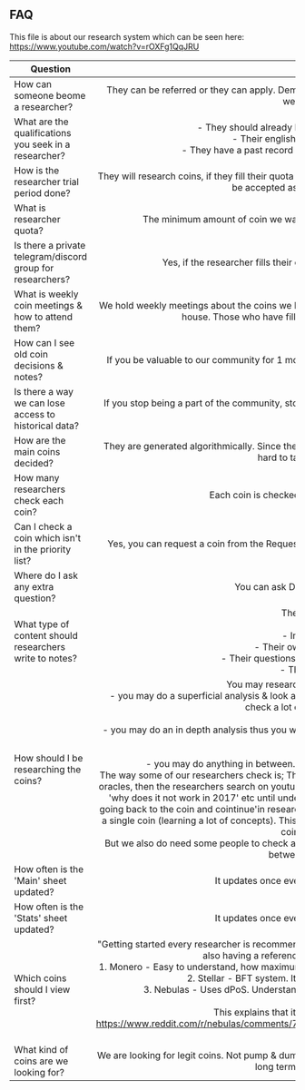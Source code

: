 ## FAQ

This file is about our research system which can be seen here: https://www.youtube.com/watch?v=rOXFg1QqJRU


|Question|Answer|
| ------------- |:-------------:|
|How can someone beome a researcher?|	They can be referred or they can apply. Demi should be contacted. They will need to go through a 2 week trial period.|
|What are the qualifications you seek in a researcher?|- They should already be researching coins on their own.<br>- Their english level should be advanced<br>- They have a past record of making good investment decisions.|
|How is the researcher trial period done?|They will research coins, if they fill their quota & are able to analyze coins correctly for 2 weeks they will be accepted as a full fledged researcher.|
|What is researcher quota?|The minimum amount of coin we want researchers to check in detail is 1 per week.|
|Is there a private telegram/discord group for researchers?|Yes, if the researcher fills their quota the first 2 weeks they will be invited.|
|What is weekly coin meetings & how to attend them?|We hold weekly meetings about the coins we have researched that week. It will be hosted in our hacker house. Those who have filled their quota for 2 weeks are invited.|
|How can I see old coin decisions & notes?|If you be valuable to our community for 1 month we will share our complete historical data with you.|
|Is there a way we can lose access to historical data?|If you stop being a part of the community, stop researches, attending meetings etc. you will lose your access.|
|How are the main coins decided?|They are generated algorithmically. Since the algorthm keeps evolving and gets more complicated its hard to talk about the details.|
|How many researchers check each coin?|Each coin is checked by minimum of 3 researchers.|
|Can I check a coin which isn't in the priority list?|Yes, you can request a coin from the Request Coin sheet. and that coin will be added to Main sheet.|
|Where do I ask any extra question?|You can ask Demi. Telegram: demiculus|
|What type of content should researchers write to notes?|They should write<br>- TLDRs<br>- Important Facts<br>- Their own opinions/thoughts<br>- Their questions about the investment/tech/..<br>- Their conclusion|
|How should I be researching the coins?|You may research them in any way you like,<br>- you may do a superficial analysis & look at the most obvious parts of the coin thus you will get to check a lot of coins in a short time.<br>or<br>- you may do an in depth analysis thus you will go deeper and check low amount of coins in the same time.<br>or<br>- you may do anything in between. We all have different styles of checking coins.<br>The way some of our researchers check is; They check out the coin, lets say the coin mentions they do oracles, then the researchers search on youtube 'what is oracle', 'how does it work', 'when will it work', 'why does it not work in 2017' etc until understanding what that concept is and how it works. Then going back to the coin and cointinue'in researching. If it is needed we spend 5-10 hours checking only a single coin (learning a lot of concepts). This is why we don't expect our researchers to check 10s of coins every week.<br>But we also do need some people to check a lot of coins in a short amount of time. And everything in between these 2 styles.|
|How often is the 'Main' sheet updated?|It updates once every 24 hours around 2am UTC|
|How often is the 'Stats' sheet updated?|It updates once every 24 hours around 2am UTC|
|Which coins should I view first?|"Getting started every researcher is recommended to view the coins below for both tech understanding, also having a reference on what a good coin looks like.<br>1. Monero - Easy to understand, how maximum privacy works. All privacy coins are a fork of eachother<br>2. Stellar - BFT system. It is the fastest and the best out there.<br>3. Nebulas - Uses dPoS. Understanding is really hard and needs to be dived deep.<br><br>This explains that it is not google but an appstore. https://www.reddit.com/r/nebulas/comments/7rwllx/nebulas_technical_white_paper_review_january_20/ "|
|What kind of coins are we looking for?|We are looking for legit coins. Not pump & dumps or short term coins. Your points should be given to the long term success of the coin.|
	
